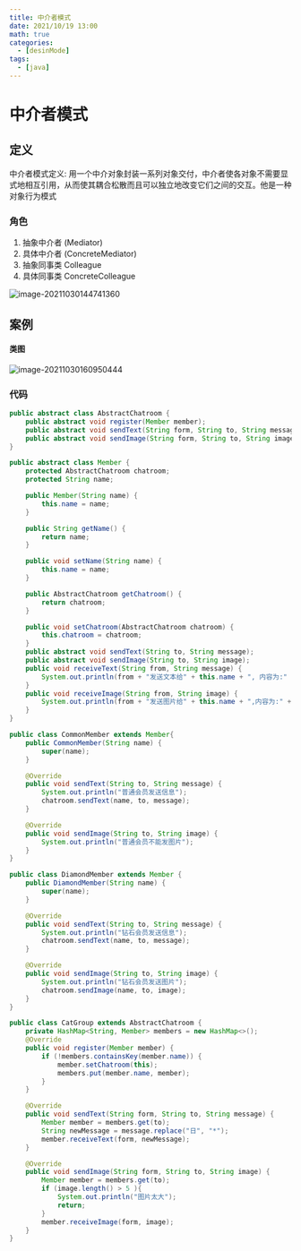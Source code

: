```yaml
---
title: 中介者模式
date: 2021/10/19 13:00
math: true
categories:
  - [desinMode]
tags:
  - [java]
---
```


# 中介者模式

## 定义

中介者模式定义: 用一个中介对象封装一系列对象交付，中介者使各对象不需要显式地相互引用，从而使其耦合松散而且可以独立地改变它们之间的交互。他是一种对象行为模式

### 角色

1. 抽象中介者 (Mediator)
2. 具体中介者  (ConcreteMediator)
3. 抽象同事类 Colleague
4. 具体同事类 ConcreteColleague

![image-20211030144741360](https://cdn.jsdelivr.net/gh/xiaou66/picture@master/image/1635576467695image-20211030144741360.png)

## 案例

#### 类图

![image-20211030160950444](https://cdn.jsdelivr.net/gh/xiaou66/picture@master/image/1635581391885image-20211030160950444.png)

### 代码

```java AbstractChatroom.java
public abstract class AbstractChatroom {
    public abstract void register(Member member);
    public abstract void sendText(String form, String to, String message);
    public abstract void sendImage(String form, String to, String image);
}
```

```java Member.java
public abstract class Member {
    protected AbstractChatroom chatroom;
    protected String name;

    public Member(String name) {
        this.name = name;
    }

    public String getName() {
        return name;
    }

    public void setName(String name) {
        this.name = name;
    }

    public AbstractChatroom getChatroom() {
        return chatroom;
    }

    public void setChatroom(AbstractChatroom chatroom) {
        this.chatroom = chatroom;
    }
    public abstract void sendText(String to, String message);
    public abstract void sendImage(String to, String image);
    public void receiveText(String from, String message) {
        System.out.println(from + "发送文本给" + this.name + ", 内容为:" + message);
    }
    public void receiveImage(String from, String image) {
        System.out.println(from + "发送图片给" + this.name + ",内容为:" + image);
    }
}
```

```java CommonMember.java
public class CommonMember extends Member{
    public CommonMember(String name) {
        super(name);
    }

    @Override
    public void sendText(String to, String message) {
        System.out.println("普通会员发送信息");
        chatroom.sendText(name, to, message);
    }

    @Override
    public void sendImage(String to, String image) {
        System.out.println("普通会员不能发图片");
    }
}
```

```java DiamondMember.java
public class DiamondMember extends Member {
    public DiamondMember(String name) {
        super(name);
    }

    @Override
    public void sendText(String to, String message) {
        System.out.println("钻石会员发送信息");
        chatroom.sendText(name, to, message);
    }

    @Override
    public void sendImage(String to, String image) {
        System.out.println("钻石会员发送图片");
        chatroom.sendImage(name, to, image);
    }
}
```

```java CatGroup
public class CatGroup extends AbstractChatroom {
    private HashMap<String, Member> members = new HashMap<>();
    @Override
    public void register(Member member) {
        if (!members.containsKey(member.name)) {
            member.setChatroom(this);
            members.put(member.name, member);
        }
    }

    @Override
    public void sendText(String form, String to, String message) {
        Member member = members.get(to);
        String newMessage = message.replace("日", "*");
        member.receiveText(form, newMessage);
    }

    @Override
    public void sendImage(String form, String to, String image) {
        Member member = members.get(to);
        if (image.length() > 5 ){
            System.out.println("图片太大");
            return;
        }
        member.receiveImage(form, image);
    }
}
```

